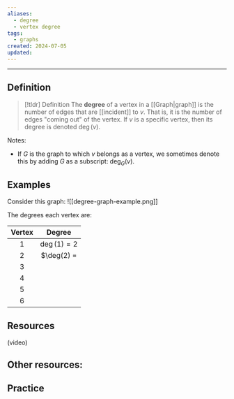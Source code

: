 ```yaml
---
aliases:
  - degree
  - vertex degree
tags:
  - graphs
created: 2024-07-05
updated:
---
```

---
## Definition 

> [!tldr] Definition
> The **degree** of a vertex in a [[Graph|graph]] is the number of edges that are [[incident]] to $v$. That is, it is the number of edges "coming out" of the vertex. If $v$ is a specific vertex, then its degree is denoted $\deg(v)$.

Notes: 
- If $G$ is the graph to which $v$ belongs as a vertex, we sometimes denote this by adding $G$ as a subscript: $\deg_G(v)$. 

## Examples 

Consider this graph: 
![[degree-graph-example.png]]

The degrees each vertex are: 

| Vertex |    Degree     |
| :----: | :-----------: |
|   1    | $\deg(1) = 2$ |
|   2    |  $\deg(2) =   |
|   3    |               |
|   4    |               |
|   5    |               |
|   6    |               |

## Resources 

(video)

Other resources: 
- 

## Practice 
